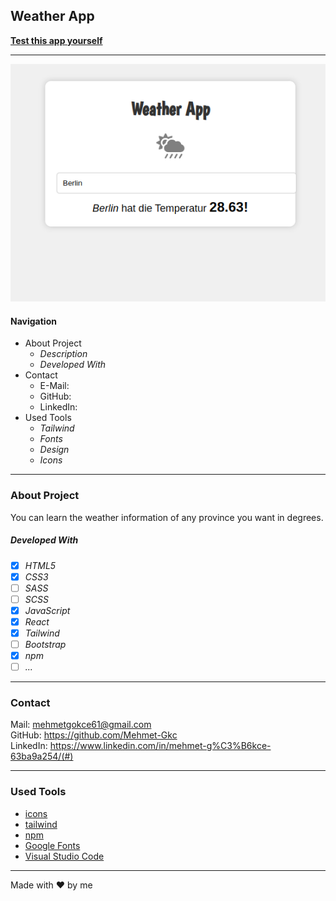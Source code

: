 ## Weather App

**[Test this app yourself](github.io)**

---

![Screenshot from Project](./src/assets/weatherapp.png)

#### Navigation

- About Project
  - _Description_
  - _Developed With_
- Contact
  - E-Mail: 
  - GitHub: 
  - LinkedIn: 
- Used Tools
  - _Tailwind_
  - _Fonts_
  - _Design_
  - _Icons_

---

### About Project

You can learn the weather information of any province you want in degrees.

##### Developed With

- [x] _HTML5_
- [x] _CSS3_
- [ ] _SASS_
- [ ] _SCSS_
- [x] _JavaScript_
- [x] _React_
- [x] _Tailwind_
- [ ] _Bootstrap_
- [x] _npm_
- [ ] _..._

---

### Contact

Mail: mehmetgokce61@gmail.com<br>
GitHub: https://github.com/Mehmet-Gkc<br>
LinkedIn: https://www.linkedin.com/in/mehmet-g%C3%B6kce-63ba9a254/(#)

---

### Used Tools

- [icons](https://react-icons.github.io/react-icons/icons?name=fa)
- [tailwind](https://tailwindcss.com/docs/guides/create-react-app)
- [npm](https://www.npmjs.com/)
- [Google Fonts](https://fonts.google.com/)
- [Visual Studio Code](https://code.visualstudio.com/)


---

Made with ❤️ by me
